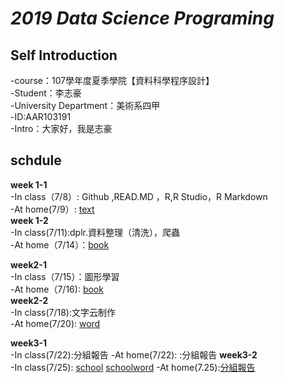 ***2019 Data Science Programing***
==============================================  
  
  **Self Introduction**
  ----------------------------------------
  
-course：107學年度夏季學院【資料科學程序設計】  
-Student：李志豪  
-University Department：美術系四甲  
-ID:AAR103191  
-Intro：大家好，我是志豪  

**schdule**
------------------------------------

**week 1-1**    
-In class（7/8）: Github ,READ.MD ，R,R Studio，R Markdown    
-At home(7/9）: [text](https://otauruso1995o.github.io/2019-Data-Science-Programing/week%201-1/TEXT.html)  
**week 1-2**    
-In class(7/11):dplr.資料整理（清洗），爬蟲       
-At home（7/14）：[book](https://otauruso1995o.github.io/2019-Data-Science-Programing/week%201-2/book1.html)




**week2-1**    
-In class（7/15）：圖形學習    
-At home（7/16):  [book](https://otauruso1995o.github.io/2019-Data-Science-Programing/week%202-1/book.html)  
**week2-2**  
-In class(7/18):文字云制作   
-At home(7/20):  [word](https://otauruso1995o.github.io/2019-Data-Science-Programing/week2-2/word.html)



**week3-1**  
-In class(7/22):分組報告 
-At home(7/22): :分組報告
**week3-2**  
-In class(7/25): [school](https://otauruso1995o.github.io/2019-Data-Science-Programing/week3-3/school.html)
                [schoolword](https://otauruso1995o.github.io/2019-Data-Science-Programing/week3-3/schoolword.html) 
-At home(7.25):[分組報告](https://docs.google.com/presentation/d/1LGNVcl_0vJtfzFRKuIEWigYcxBi16ZMfvflo1aOlElM/edit?fbclid=IwAR2UqaFPtPS0Su2EFAsk67jBjhyCvWChKAQIKtXrZwxFCVrjcAvS41gtHGU#slide=id.g5df6e93dd3_2_1262) 
















